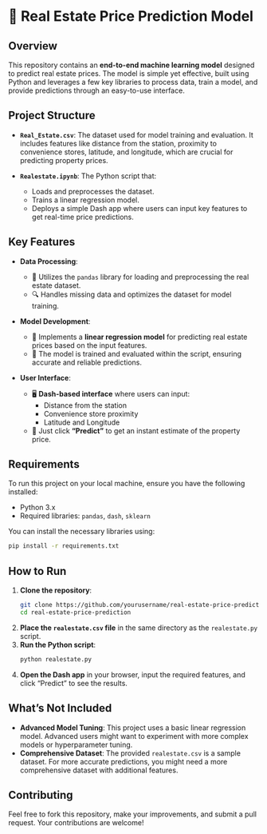 # 🏡 Real Estate Price Prediction Model

## Overview
This repository contains an **end-to-end machine learning model** designed to predict real estate prices. The model is simple yet effective, built using Python and leverages a few key libraries to process data, train a model, and provide predictions through an easy-to-use interface.

## Project Structure
- **`Real_Estate.csv`**: The dataset used for model training and evaluation. It includes features like distance from the station, proximity to convenience stores, latitude, and longitude, which are crucial for predicting property prices.
  
- **`Realestate.ipynb`**: The Python script that:
  - Loads and preprocesses the dataset.
  - Trains a linear regression model.
  - Deploys a simple Dash app where users can input key features to get real-time price predictions.

## Key Features
- **Data Processing**:
  - 📂 Utilizes the `pandas` library for loading and preprocessing the real estate dataset.
  - 🔍 Handles missing data and optimizes the dataset for model training.

- **Model Development**:
  - 🤖 Implements a **linear regression model** for predicting real estate prices based on the input features.
  - 🧠 The model is trained and evaluated within the script, ensuring accurate and reliable predictions.

- **User Interface**:
  - 🖥️ **Dash-based interface** where users can input:
    - Distance from the station
    - Convenience store proximity
    - Latitude and Longitude
  - 🎯 Just click **“Predict”** to get an instant estimate of the property price.

## Requirements
To run this project on your local machine, ensure you have the following installed:
- Python 3.x
- Required libraries: `pandas`, `dash`, `sklearn`

You can install the necessary libraries using:
```bash
pip install -r requirements.txt
```

## How to Run
1. **Clone the repository**:
    ```bash
    git clone https://github.com/yourusername/real-estate-price-prediction.git
    cd real-estate-price-prediction
    ```
2. **Place the `realestate.csv` file** in the same directory as the `realestate.py` script.
3. **Run the Python script**:
    ```bash
    python realestate.py
    ```
4. **Open the Dash app** in your browser, input the required features, and click “Predict” to see the results.

## What’s Not Included
- **Advanced Model Tuning**: This project uses a basic linear regression model. Advanced users might want to experiment with more complex models or hyperparameter tuning.
- **Comprehensive Dataset**: The provided `realestate.csv` is a sample dataset. For more accurate predictions, you might need a more comprehensive dataset with additional features.

## Contributing
Feel free to fork this repository, make your improvements, and submit a pull request. Your contributions are welcome!
